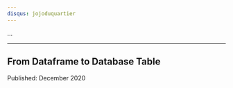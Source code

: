 ```yaml
---
disqus: jojoduquartier
---
```


...

---
From Dataframe to Database Table
---
Published: December 2020

